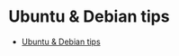 # Ubuntu & Debian tips

<!-- START doctoc generated TOC please keep comment here to allow auto update -->
<!-- DON'T EDIT THIS SECTION, INSTEAD RE-RUN doctoc TO UPDATE -->


- [Ubuntu & Debian tips](#ubuntu--debian-tips)

<!-- END doctoc generated TOC please keep comment here to allow auto update -->
